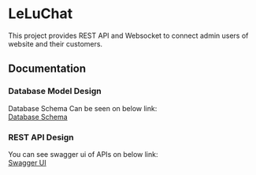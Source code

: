 # LeLuChat
This project provides REST API and Websocket to connect admin users of website and their customers.
## Documentation
### Database Model Design
Database Schema Can be seen on below link:  
[Database Schema](https://github.com/FreeUp-Github/LeLuChat_ChatEngine/blob/develop/docs/software/database_schema.md)
### REST API Design
You can see swagger ui of APIs on below link:  
[Swagger UI](https://freeup-github.github.io/LeLuChat_ChatEngine/)
